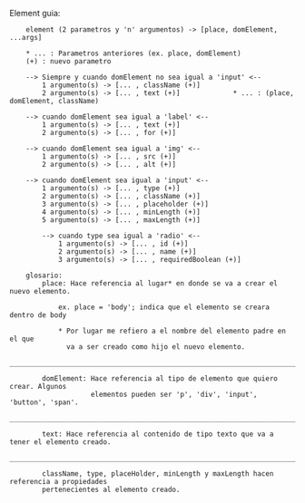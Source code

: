 Element guia:

        element (2 parametros y 'n' argumentos) -> [place, domElement, ...args]

        * ... : Parametros anteriores (ex. place, domElement)
        (+) : nuevo parametro

        --> Siempre y cuando domElement no sea igual a 'input' <--            
            1 argumento(s) -> [... , className (+)]        
            2 argumento(s) -> [... , text (+)]             * ... : (place, domElement, className) 
        
        --> cuando domElement sea igual a 'label' <--
            1 argumento(s) -> [... , text (+)]          
            2 argumento(s) -> [... , for (+)]

        --> cuando domElement sea igual a 'img' <--
            1 argumento(s) -> [... , src (+)]          
            2 argumento(s) -> [... , alt (+)]

        --> cuando domElement sea igual a 'input' <-- 
            1 argumento(s) -> [... , type (+)]          
            2 argumento(s) -> [... , className (+)]
            3 argumento(s) -> [... , placeholder (+)]          
            4 argumento(s) -> [... , minLength (+)]
            5 argumento(s) -> [... , maxLength (+)]

            --> cuando type sea igual a 'radio' <-- 
                1 argumento(s) -> [... , id (+)]
                2 argumento(s) -> [... , name (+)]
                3 argumento(s) -> [... , requiredBoolean (+)]
            
        glosario:
            place: Hace referencia al lugar* en donde se va a crear el nuevo elemento.
                
                ex. place = 'body'; indica que el elemento se creara dentro de body

                * Por lugar me refiero a el nombre del elemento padre en el que
                  va a ser creado como hijo el nuevo elemento.
            ___________________________________________________________________________________

            domElement: Hace referencia al tipo de elemento que quiero crear. Algunos
                        elementos pueden ser 'p', 'div', 'input', 'button', 'span'.
            ___________________________________________________________________________________

            text: Hace referencia al contenido de tipo texto que va a tener el elemento creado.
            ___________________________________________________________________________________

            className, type, placeHolder, minLength y maxLength hacen referencia a propiedades
            pertenecientes al elemento creado.